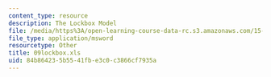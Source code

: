 ```yaml
---
content_type: resource
description: The Lockbox Model
file: /media/https%3A/open-learning-course-data-rc.s3.amazonaws.com/15-057-systems-optimization-spring-2003/84b864235b5541fbe3c0c3866cf7935a_09lockbox.xls
file_type: application/msword
resourcetype: Other
title: 09lockbox.xls
uid: 84b86423-5b55-41fb-e3c0-c3866cf7935a
---
```

